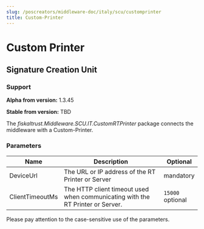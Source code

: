 ```yaml
---
slug: /poscreators/middleware-doc/italy/scu/customprinter
title: Custom-Printer
---
```


# Custom Printer

## Signature Creation Unit

### Support

**Alpha from version:** 1.3.45

**Stable from version:** TBD

The _fiskaltrust.Middleware.SCU.IT.CustomRTPrinter_ package connects the middleware with a Custom-Printer.

### Parameters

| Name | Description | Optional |
| ---- | ------------ |--------- |
| DeviceUrl| The URL or IP address of the RT Printer or Server | mandatory |
| ClientTimeoutMs | The HTTP client timeout used when communicating with the RT Printer or Server. | `15000`<br />optional |

Please pay attention to the case-sensitive use of the parameters.
